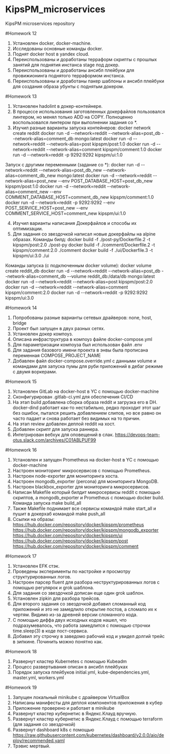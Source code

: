 # KipsPM_microservices
KipsPM microservices repository

#Homework 12
1. Установлен docker, docker-machine.
2. Исследованы основные команды docker.
3. Поднят docker host в yandex cloud.
4. Переиспользованы и доработаны терраформ скрипты с прошлых занятий для поднятия инстанса stage под докер.
5. Переиспользованы и доработаны ансибл плейбуки для провижионинга поднятого терраформом инстанса.
6. Переиспользованы и доработаны пакер шаблоны и ансибл плейбуки для создания образа убунты с поднятым докером.

#Homework 13
1. Установлен hadolint в докер-контейнере.
2. В процессе использования заготовленных докерфайлов пользовался линтером, но менял только ADD на COPY.
Полноценно воспользовался линтером при выполнении задания со *.
3. Изучил разные варианты запуска контейнеров:
docker network create reddit
docker run -d --network=reddit --network-alias=post_db --network-alias=comment_db mongo:latest
docker run -d --network=reddit --network-alias=post kipspm/post:1.0
docker run -d --network=reddit --network-alias=comment kipspm/comment:1.0
docker run -d --network=reddit -p 9292:9292 kipspm/ui:1.0

Запуск с другими переменными (задание со *):
docker run -d --network=reddit --network-alias=post_db_new --network-alias=comment_db_new mongo:latest
docker run -d --network=reddit --network-alias=post_new --env POST_DATABASE_HOST=post_db_new kipspm/post:1.0
docker run -d --network=reddit --network-alias=comment_new --env COMMENT_DATABASE_HOST=comment_db_new kipspm/comment:1.0
docker run -d --network=reddit -p 9292:9292 --env POST_SERVICE_HOST=post_new --env COMMENT_SERVICE_HOST=comment_new kipspm/ui:1.0

4. Изучил варианты написания Докерфайлов и способы их оптимизации.
5. Для задания со звездочкой написал новые докерфайлы на alpine образах. Команды билд:
docker build -f ./post-py/Dockerfile.2 -t kipspm/post:2.0 ./post-py
docker build -f ./comment/Dockerfile.2 -t kipspm/comment:2.0 ./comment
docker build -f ./ui/Dockerfile.3 -t kipspm/ui:3.0 ./ui

Команды запуска (с подключенным docker volume):
docker volume create reddit_db
docker run -d --network=reddit --network-alias=post_db --network-alias=comment_db --volume reddit_db:/data/db mongo:latest
docker run -d --network=reddit --network-alias=post kipspm/post:2.0
docker run -d --network=reddit --network-alias=comment kipspm/comment:2.0
docker run -d --network=reddit -p 9292:9292 kipspm/ui:3.0

#Homework 14
1. Попробованы разные варианты сетевых драйверов: none, host, bridge
2. Проект был запущен в двух разных сетях.
3. Установлен докер компоуз.
4. Описана инфраструктура в компоуз файле docker-compose.yml
5. Для параметризации компоуза был использован файл .env
6. Для задания базового имени проекта в энвы была прописана переменная COMPOSE_PROJECT_NAME
7. Добавлен файл docker-compose.override.yml с данными volume и командами для запуска пумы для руби приложений в дебаг режиме с двумя воркерами.

#Homework 15
1. Установлен GitLab на docker-host в YC c помощью docker-machine
2. Сконфигурирован .gitlab-ci.yml для обеспечения CI/CD
3. На этап build добавлена сборка образа reddit и загрузка его в DH. docker-dind работает как-то нестабильно, редко проходит этот шаг без ошибок, пытался решить добавлением слипов, но все равно он часто падает и снова работает без видимых на то причин.
4. На этап review добавлен деплой reddit на хост.
5. Добавлен скрипт для запуска раннера.
6. Интегрирован вебхук для оповещений в слак. https://devops-team-otus.slack.com/archives/C01ABLPUF99

#Homework 16
1. Установлен и запущен Prometheus на docker-host в YC с помощью docker-machine
2. Настроен мониторинг микросервисов с помощью Prometheus.
3. Настроен node-exporter для мониторинга хоста.
4. Настроен mongodb_exporter (percona) для мониторинга MongoDB.
5. Настроен blackbox_exporter для мониторинга микросервисов.
6. Написан Makefile который билдит микросервисы reddit c помощью скриптов, а mongodb_exporter и Prometheus c помощью docker build. Команда запуска make build_all
7. Также Makefile поднимает все сервисы командой make start_all и пушит в докерхаб командой make push_all
8. Ссылки на образы:
https://hub.docker.com/repository/docker/kipspm/prometheus
https://hub.docker.com/repository/docker/kipspm/mongodb_exporter
https://hub.docker.com/repository/docker/kipspm/ui
https://hub.docker.com/repository/docker/kipspm/post
https://hub.docker.com/repository/docker/kipspm/comment

#Homework 17
1. Установлен EFK стэк.
2. Проведены эксперименты по настройке и просмотру структурированных логов.
3. Настроен парсер fluent для разбора неструктурированных логов с помощью регулярок и grok шаблона.
4. Для задания со звездочкой дописан еще один grok шаблон.
5. Установлен zipkin для разбора трейсов.
6. Для второго задания со звездочкой добавил сломанный код приложений и это не замедлило открытие постов, а сломало их к чертям. Видимо из-за древней версии сломанного кода.
7. С помощью диффа двух исходных кодов нашел, что подразумевалось, что работа замедлится с помощью строчки time.sleep(3) в коде пост-сервиса.
8. Добавил эту строчку в заведомо рабочий код и увидел долгий трейс в зипкине. Починить можно понятно как.

#Homework 18
1. Развернут кластер Kubernetes с помощью Kubeadm
2. Процесс развертывания описан в ансибл плейбуках
3. Порядок запуска плейбуков initial.yml, kube-dependencies.yml, master.yml, workers.yml

#Homework 19
1. Запущен локальный minikube с драйвером VirtualBox
2. Написаны манифесты для деплоя компонентов приложения в кубер
3. Приложение проверено и работает в minikube
4. Развернут кластер кубернетис в Яндекс.Клауд вручную.
5. Развернут кластер кубернетис в Яндекс.Клауд с помощью terraform (для задания со звездочкой)
6. Развернут dashboard k8s с помощью https://raw.githubusercontent.com/kubernetes/dashboard/v2.0.0/aio/deploy/recommended.yaml
7. Трэвис мертвый.




